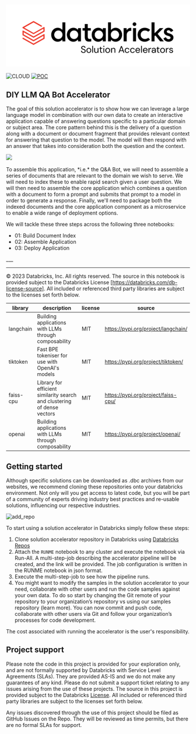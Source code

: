 ![image](https://raw.githubusercontent.com/databricks-industry-solutions/.github/main/profile/solacc_logo_wide.png)

![CLOUD](https://img.shields.io/badge/CLOUD-AWS+Azure-blue?logo=googlecloud&style=for-the-badge)
[![POC](https://img.shields.io/badge/POC-10_days-green?style=for-the-badge)](https://databricks.com/try-databricks)

## DIY LLM QA Bot Accelerator

The goal of this solution accelerator is to show how we can leverage a large language model in combination with our own data to create an interactive application capable of answering questions specific to a particular domain or subject area.  The core pattern behind this is the delivery of a question along with a document or document fragment that provides relevant context for answering that question to the model.  The model will then respond with an answer that takes into consideration both the question and the context.
</p>

<img src='https://brysmiwasb.blob.core.windows.net/demos/images/bot_flow.png' width=500>

</p>
To assemble this application, *i.e.* the Q&A Bot, we will need to assemble a series of documents that are relevant to the domain we wish to serve.  We will need to index these to enable rapid search given a user question. We will then need to assemble the core application which combines a question with a document to form a prompt and submits that prompt to a model in order to generate a response. Finally, we'll need to package both the indexed documents and the core application component as a microservice to enable a wide range of deployment options.

We will tackle these three steps across the following three notebooks:</p>

* 01: Build Document Index
* 02: Assemble Application
* 03: Deploy Application
</p>
___
<vladimir.kolovski@databricks.com> <zhe.wang@databricks.com> <jingting.lu@databricks.com> <bryan.smith@databricks.com>

---

&copy; 2023 Databricks, Inc. All rights reserved. The source in this notebook is provided subject to the Databricks License [https://databricks.com/db-license-source].  All included or referenced third party libraries are subject to the licenses set forth below.

| library                                | description             | license    | source                                              |
|----------------------------------------|-------------------------|------------|-----------------------------------------------------|
| langchain | Building applications with LLMs through composability | MIT  |   https://pypi.org/project/langchain/ |
| tiktoken | Fast BPE tokeniser for use with OpenAI's models | MIT  |   https://pypi.org/project/tiktoken/ |
| faiss-cpu | Library for efficient similarity search and clustering of dense vectors | MIT  |   https://pypi.org/project/faiss-cpu/ |
| openai | Building applications with LLMs through composability | MIT  |   https://pypi.org/project/openai/ |

## Getting started

Although specific solutions can be downloaded as .dbc archives from our websites, we recommend cloning these repositories onto your databricks environment. Not only will you get access to latest code, but you will be part of a community of experts driving industry best practices and re-usable solutions, influencing our respective industries. 

<img width="500" alt="add_repo" src="https://user-images.githubusercontent.com/4445837/177207338-65135b10-8ccc-4d17-be21-09416c861a76.png">

To start using a solution accelerator in Databricks simply follow these steps: 

1. Clone solution accelerator repository in Databricks using [Databricks Repos](https://www.databricks.com/product/repos)
2. Attach the `RUNME` notebook to any cluster and execute the notebook via Run-All. A multi-step-job describing the accelerator pipeline will be created, and the link will be provided. The job configuration is written in the RUNME notebook in json format. 
3. Execute the multi-step-job to see how the pipeline runs. 
4. You might want to modify the samples in the solution accelerator to your need, collaborate with other users and run the code samples against your own data. To do so start by changing the Git remote of your repository  to your organization’s repository vs using our samples repository (learn more). You can now commit and push code, collaborate with other users via Git and follow your organization’s processes for code development.

The cost associated with running the accelerator is the user's responsibility.


## Project support 

Please note the code in this project is provided for your exploration only, and are not formally supported by Databricks with Service Level Agreements (SLAs). They are provided AS-IS and we do not make any guarantees of any kind. Please do not submit a support ticket relating to any issues arising from the use of these projects. The source in this project is provided subject to the Databricks [License](./LICENSE). All included or referenced third party libraries are subject to the licenses set forth below.

Any issues discovered through the use of this project should be filed as GitHub Issues on the Repo. They will be reviewed as time permits, but there are no formal SLAs for support. 

